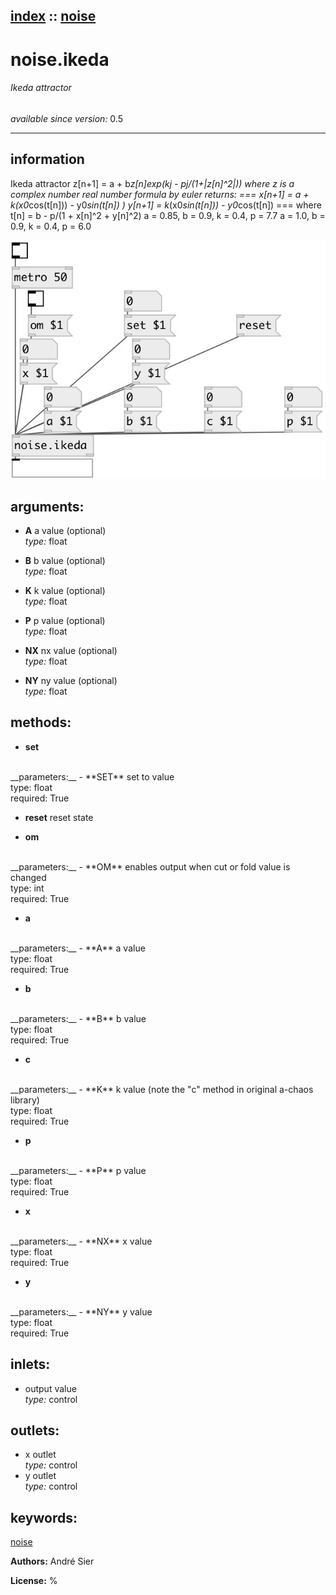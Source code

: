 [index](index.html) :: [noise](category_noise.html)
---

# noise.ikeda

###### Ikeda attractor

*available since version:* 0.5

---


## information
Ikeda attractor z[n+1] = a + b*z[n]*exp(kj - pj/(1+|z[n]^2|)) where z is a complex number real number formula by euler returns: === x[n+1] = a + k*(x0*cos(t[n])) - y0*sin(t[n]) ) y[n+1] = k*(x0*sin(t[n])) - y0*cos(t[n]) === where t[n] = b - p/(1 + x[n]^2 + y[n]^2) a = 0.85, b = 0.9, k = 0.4, p = 7.7 a = 1.0, b = 0.9, k = 0.4, p = 6.0


[![example](../examples/img/noise.ikeda.jpg)](../examples/pd/noise.ikeda.pd)



## arguments:

* **A**
a value (optional)<br>
_type:_ float<br>

* **B**
b value (optional)<br>
_type:_ float<br>

* **K**
k value (optional)<br>
_type:_ float<br>

* **P**
p value (optional)<br>
_type:_ float<br>

* **NX**
nx value (optional)<br>
_type:_ float<br>

* **NY**
ny value (optional)<br>
_type:_ float<br>



## methods:

* **set**
<br>
  __parameters:__
  - **SET** set to value<br>
    type: float <br>
    required: True <br>

* **reset**
reset state<br>

* **om**
<br>
  __parameters:__
  - **OM** enables output when cut or fold value is changed<br>
    type: int <br>
    required: True <br>

* **a**
<br>
  __parameters:__
  - **A** a value<br>
    type: float <br>
    required: True <br>

* **b**
<br>
  __parameters:__
  - **B** b value<br>
    type: float <br>
    required: True <br>

* **c**
<br>
  __parameters:__
  - **K** k value (note the &#34;c&#34; method in original a-chaos library)<br>
    type: float <br>
    required: True <br>

* **p**
<br>
  __parameters:__
  - **P** p value<br>
    type: float <br>
    required: True <br>

* **x**
<br>
  __parameters:__
  - **NX** x value<br>
    type: float <br>
    required: True <br>

* **y**
<br>
  __parameters:__
  - **NY** y value<br>
    type: float <br>
    required: True <br>






## inlets:

* output value<br>
_type:_ control



## outlets:

* x outlet<br>
_type:_ control
* y outlet<br>
_type:_ control



## keywords:

[noise](keywords/noise.html)






**Authors:** André Sier




**License:** %





